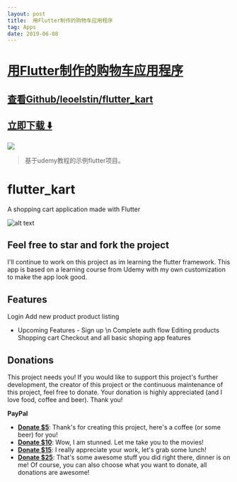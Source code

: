 ```yaml
---
layout: post
title:  用Flutter制作的购物车应用程序
tag: Apps
date: 2019-06-08
---
```


# [用Flutter制作的购物车应用程序 ](http://github.com/leoelstin/flutter_kart) 



## [查看Github/leoelstin/flutter_kart](http://github.com/leoelstin/flutter_kart)
## [立即下载 ️⬇️ ](https://codeload.github.com/leoelstin/flutter_kart/zip/master) 


 
![](https://flutterawesome.com/content/images/2019/02/flutter_kart.jpg)
 
>
> 基于udemy教程的示例flutter项目。
>

 
# flutter_kart

A shopping cart application made with Flutter

![alt text](https://github.com/leoelstin/flutter_kart/blob/master/images/MacBook.png?raw=true)

## Feel free to star and fork the project

I'll continue to work on this project as im learning the flutter framework. 
This app is based on a learning course from Udemy with my own customization to make the app look good.

## Features
Login
Add new product
product listing

- Upcoming Features - 
Sign up \n
Complete auth flow
Editing products
Shopping cart
Checkout and all basic shoping app features

Donations
---------

This project needs you! If you would like to support this project's further development, the creator of this project or the continuous maintenance of this project, feel free to donate. Your donation is highly appreciated (and I love food, coffee and beer). Thank you!

**PayPal**

* **[Donate $5](https://www.paypal.me/leoelstin/5)**: Thank's for creating this project, here's a coffee (or some beer) for you!
* **[Donate $10](https://www.paypal.me/leoelstin/10)**: Wow, I am stunned. Let me take you to the movies!
* **[Donate $15](https://www.paypal.me/leoelstin/15)**: I really appreciate your work, let's grab some lunch!
* **[Donate $25](https://www.paypal.me/leoelstin/25)**: That's some awesome stuff you did right there, dinner is on me!
Of course, you can also choose what you want to donate, all donations are awesome!


